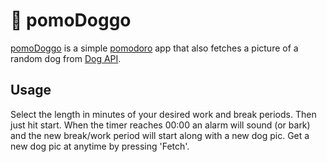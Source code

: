 # 🐶 pomoDoggo

[pomoDoggo](https://pomodoro.dog) is a simple [pomodoro](https://en.wikipedia.org/wiki/Pomodoro_Technique) app that also fetches a picture of a random dog from [Dog API](https://dog.ceo/dog-api/).

## Usage

Select the length in minutes of your desired work and break periods. Then just hit start. When the timer reaches 00:00 an alarm will sound (or bark) and the new break/work period will start along with a new dog pic. Get a new dog pic at anytime by pressing 'Fetch'.
